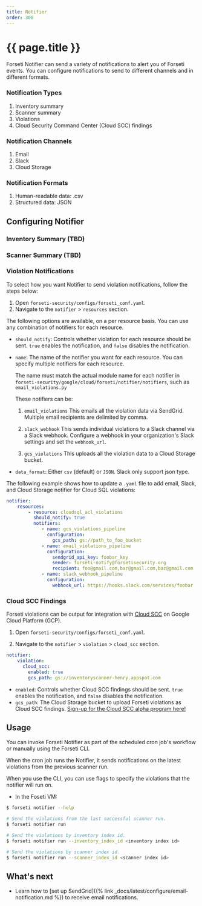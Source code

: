 ```yaml
---
title: Notifier
order: 300
---
```


# {{ page.title }}

Forseti Notifier can send a variety of notifications to alert you
of Forseti events. You can configure notifications to send to different
channels and in different formats.

### Notification Types

  1. Inventory summary
  1. Scanner summary
  1. Violations
  1. Cloud Security Command Center (Cloud SCC) findings
  
### Notification Channels

  1. Email
  1. Slack
  1. Cloud Storage

### Notification Formats

  1. Human-readable data: .csv
  1. Structured data: JSON

## Configuring Notifier

### Inventory Summary (TBD)

### Scanner Summary (TBD)

### Violation Notifications

To select how you want Notifier to send violation notifications,
follow the steps below:

1. Open `forseti-security/configs/forseti_conf.yaml`.
1. Navigate to the `notifier` > `resources` section.

The following options are available, on a per resource basis. You can use
any combination of notifiers for each resource.

* `should_notify`: Controls whether violation for each resource should be sent.
  `true` enables the notification, and `false` disables the notification.

* `name`: The name of the notifier you want for each resource.  You can specify
  multiple notifiers for each resource.

  The name must match the actual module name for each notifier in 
  `forseti-security/google/cloud/forseti/notifier/notifiers`,
  such as `email_violations.py`

  These notifiers can be:
  1. `email_violations`
  This emails all the violation data via SendGrid.  Multiple email recipients are
  delimited by comma.

  1. `slack_webhook`
  This sends individual violations to a Slack channel via a Slack webhook.
  Configure a webhook in your organization's Slack settings and set the `webhook_url`.

  1. `gcs_violations`
  This uploads all the violation data to a Cloud Storage bucket.

* `data_format`: Either `csv` (default) or `JSON`.
  Slack only support json type.

The following example shows how to update a `.yaml` file to add email, Slack,
and Cloud Storage notifier for Cloud SQL violations:

```yaml
notifier:
    resources:
        - resource: cloudsql_acl_violations
          should_notify: true
          notifiers:
             - name: gcs_violations_pipeline
               configuration:
                 gcs_path: gs://path_to_foo_bucket
             - name: email_violations_pipeline
               configuration:
                 sendgrid_api_key: foobar_key
                 sender: forseti-notify@forsetisecurity.org
                 recipient: foo@gmail.com,bar@gmail.com,baz@gmail.com
             - name: slack_webhook_pipeline
               configuration:
                 webhook_url: https://hooks.slack.com/services/foobar
```

### Cloud SCC Findings

Forseti violations can be output for integration with
[Cloud SCC](https://cloud.google.com/security-command-center) on Google Cloud
Platform (GCP).

1. Open `forseti-security/configs/forseti_conf.yaml`.

1. Navigate to the `notifier` > `violation` > `cloud_scc` section.

```yaml
notifier:
    violation:
      cloud_scc:
        enabled: true
        gcs_path: gs://inventoryscanner-henry.appspot.com
```

* `enabled`: Controls whether Cloud SCC findings should be sent.
  `true` enables the notification, and `false` disables the notification.
* `gcs_path`: The Cloud Storage bucket to upload Forseti violations as Cloud SCC findings.
  [Sign-up for the Cloud SCC alpha program here!](https://services.google.com/fb/forms/commandcenteralpha/)

## Usage

You can invoke Forseti Notifier as part of the scheduled cron job's workflow
or manually using the Forseti CLI.

When the cron job runs the Notifier, it sends notifications on the
latest violations from the previous scanner run.

When you use the CLI, you can use flags to specify the violations that
the notifier will run on.

  * In the Foseti VM:
  ```bash
  $ forseti notifier --help
  
  # Send the violations from the last successful scanner run.
  $ forseti notifier run

  # Send the violations by inventory index id.
  $ forseti notifier run --inventory_index_id <inventory index id>

  # Send the violations by scanner index id.
  $ forseti notifier run --scanner_index_id <scanner index id>
  ```

## What's next

* Learn how to [set up SendGrid]({% link _docs/latest/configure/email-notification.md %})
  to receive email notifications.
